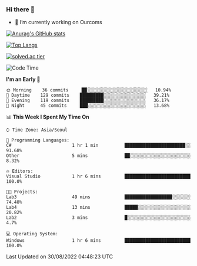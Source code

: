 ### Hi there 👋

- 🔭 I’m currently working on Ourcoms

<!--
**Rhange/Rhange** is a ✨ _special_ ✨ repository because its `README.md` (this file) appears on your GitHub profile.

Here are some ideas to get you started:

- 🌱 I’m currently learning ...
- 👯 I’m looking to collaborate on ...
- 🤔 I’m looking for help with ...
- 💬 Ask me about ...
- 📫 How to reach me: ...
- 😄 Pronouns: ...
- ⚡ Fun fact: ...
-->

[![Anurag's GitHub stats](https://github-readme-stats.vercel.app/api?username=rhange&show_icons=true&theme=gruvbox)](https://github.com/anuraghazra/github-readme-stats)

[![Top Langs](https://github-readme-stats.vercel.app/api/top-langs/?username=rhange&layout=compact&theme=gruvbox)](https://github.com/anuraghazra/github-readme-stats)

[![solved.ac tier](http://mazassumnida.wtf/api/generate_badge?boj=rhange0511)](https://solved.ac/rhange0511)

  <!--START_SECTION:waka-->
![Code Time](http://img.shields.io/badge/Code%20Time-524%20hrs%2030%20mins-blue)

**I'm an Early 🐤** 

```text
🌞 Morning    36 commits     ██░░░░░░░░░░░░░░░░░░░░░░░   10.94% 
🌆 Daytime    129 commits    █████████░░░░░░░░░░░░░░░░   39.21% 
🌃 Evening    119 commits    █████████░░░░░░░░░░░░░░░░   36.17% 
🌙 Night      45 commits     ███░░░░░░░░░░░░░░░░░░░░░░   13.68%

```


📊 **This Week I Spent My Time On** 

```text
⌚︎ Time Zone: Asia/Seoul

💬 Programming Languages: 
C#                       1 hr 1 min          ███████████████████████░░   91.68% 
Other                    5 mins              ██░░░░░░░░░░░░░░░░░░░░░░░   8.32%

🔥 Editors: 
Visual Studio            1 hr 6 mins         █████████████████████████   100.0%

🐱‍💻 Projects: 
Lab3                     49 mins             ██████████████████░░░░░░░   74.48% 
Lab4                     13 mins             █████░░░░░░░░░░░░░░░░░░░░   20.82% 
Lab2                     3 mins              █░░░░░░░░░░░░░░░░░░░░░░░░   4.7%

💻 Operating System: 
Windows                  1 hr 6 mins         █████████████████████████   100.0%

```


 Last Updated on 30/08/2022 04:48:23 UTC
<!--END_SECTION:waka-->
